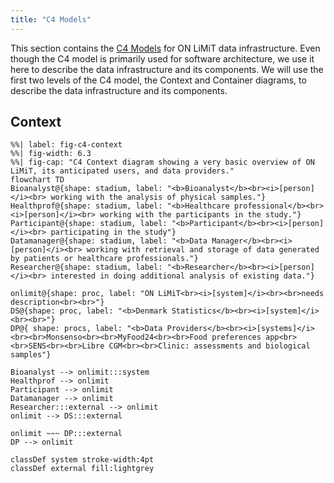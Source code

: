 ```yaml
---
title: "C4 Models"
---
```


This section contains the [C4 Models](https://c4model.com/) for ON LiMiT data infrastructure.
Even though the C4 model is primarily used for software architecture, we use it here to describe the data infrastructure and its components. We will use the first two levels of the C4 model, the Context and Container diagrams, to describe the data infrastructure and its components.

## Context

```{mermaid}
%%| label: fig-c4-context
%%| fig-width: 6.3
%%| fig-cap: "C4 Context diagram showing a very basic overview of ON LiMiT, its anticipated users, and data providers."
flowchart TD
Bioanalyst@{shape: stadium, label: "<b>Bioanalyst</b><br><i>[person]</i><br> working with the analysis of physical samples."}
Healthprof@{shape: stadium, label: "<b>Healthcare professional</b><br><i>[person]</i><br> working with the participants in the study."}
Participant@{shape: stadium, label: "<b>Participant</b><br><i>[person]</i><br> participating in the study"}
Datamanager@{shape: stadium, label: "<b>Data Manager</b><br><i>[person]</i><br> working with retrieval and storage of data generated by patients or healthcare professionals."}
Researcher@{shape: stadium, label: "<b>Researcher</b><br><i>[person]</i><br> interested in doing additional analysis of existing data."}

onlimit@{shape: proc, label: "ON LiMiT<br><i>[system]</i><br><br>needs description<br><br>"}
DS@{shape: proc, label: "<b>Denmark Statistics</b><br><i>[system]</i><br><br>"}
DP@{ shape: procs, label: "<b>Data Providers</b><br><i>[systems]</i><br><br>Monsenso<br><br>MyFood24<br><br>Food preferences app<br><br>SENS<br><br>Libre CGM<br><br>Clinic: assessments and biological samples"}

Bioanalyst --> onlimit:::system
Healthprof --> onlimit
Participant --> onlimit
Datamanager --> onlimit
Researcher:::external --> onlimit
onlimit --> DS:::external

onlimit ~~~ DP:::external
DP --> onlimit

classDef system stroke-width:4pt
classDef external fill:lightgrey
```

